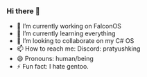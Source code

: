### Hi there 👋

- 🔭 I’m currently working on FalconOS
- 🌱 I’m currently learning everything
- 👯 I’m looking to collaborate on my C# OS
- 📫 How to reach me: Discord: pratyushking
- 😄 Pronouns: human/being
- ⚡ Fun fact: I hate gentoo.
